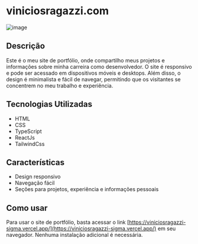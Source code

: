 # viniciosragazzi.com

![image](https://user-images.githubusercontent.com/125518719/221221912-1f61f3f6-fb13-44eb-b48c-ccde19220d9d.png)

## Descrição

Este é o meu site de portfólio, onde compartilho meus projetos e informações sobre minha carreira como desenvolvedor. O site é responsivo e pode ser acessado em dispositivos móveis e desktops. Além disso, o design é minimalista e fácil de navegar, permitindo que os visitantes se concentrem no meu trabalho e experiência.

## Tecnologias Utilizadas

- HTML
- CSS
- TypeScript
- ReactJs
- TailwindCss

## Características

- Design responsivo
- Navegação fácil
- Seções para projetos, experiência e informações pessoais

## Como usar

Para usar o site de portfólio, basta acessar o link [https://viniciosragazzi-sigma.vercel.app/](https://viniciosragazzi-sigma.vercel.app/) em seu navegador. Nenhuma instalação adicional é necessária.
